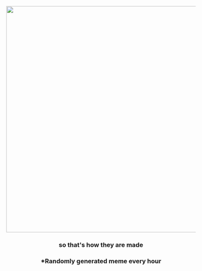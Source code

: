 <p align="center">
        <img src="https://i.redd.it/e4hxce11lzy81.gif" width="600" height="600">
        </p>
        <h3 align="center">so that's how they are made</h3>
        <h3 align="center">*Randomly generated meme every hour</h3>
    